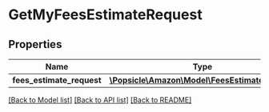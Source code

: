# GetMyFeesEstimateRequest

## Properties
Name | Type | Description | Notes
------------ | ------------- | ------------- | -------------
**fees_estimate_request** | [**\Popsicle\Amazon\Model\FeesEstimateRequest**](FeesEstimateRequest.md) |  | [optional] 

[[Back to Model list]](../../README.md#documentation-for-models) [[Back to API list]](../../README.md#documentation-for-api-endpoints) [[Back to README]](../../README.md)

